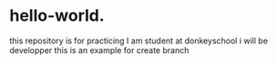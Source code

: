 # hello-world.
this repository is for practicing
I am student at donkeyschool
i will be developper
this is an example for create branch
